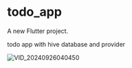 # todo_app

A new Flutter project.

todo app with hive database and provider

![VID_20240926040450](https://github.com/user-attachments/assets/aa6d7256-ee6d-4588-83ae-fea0d1fc70d4)

